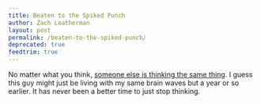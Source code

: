 ```yaml
---
title: Beaten to the Spiked Punch
author: Zach Leatherman
layout: post
permalink: /beaten-to-the-spiked-punch/
deprecated: true
feedtrim: true
---
```


No matter what you think, [someone else is thinking the same thing][1]. I guess this guy might just be living with my same brain waves but a year or so earlier. It has never been a better time to just stop thinking.

 [1]: http://hyku.com/blog/archives/000786.html
